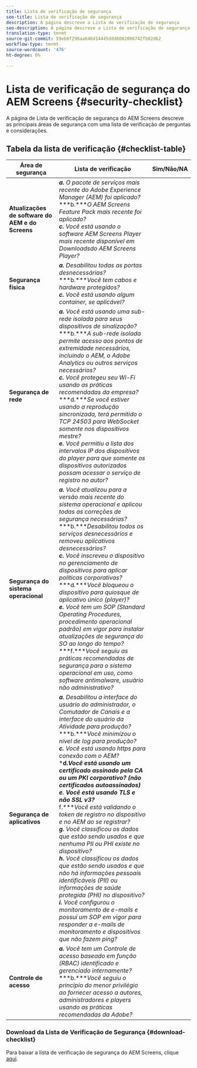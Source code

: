 ```yaml
---
title: Lista de verificação de segurança
seo-title: Lista de verificação de segurança
description: A página descreve a Lista de verificação de segurança
seo-description: A página descreve a Lista de verificação de segurança
translation-type: tm+mt
source-git-commit: 59eb6f298aa646d14445ddd6082006742fb02d62
workflow-type: tm+mt
source-wordcount: '476'
ht-degree: 0%

---
```



# Lista de verificação de segurança do AEM Screens  {#security-checklist}

A página de Lista de verificação de segurança do AEM Screens descreve as principais áreas de segurança com uma lista de verificação de perguntas e considerações.

## Tabela da lista de verificação {#checklist-table}

| **Área de segurança** | **Lista de verificação** | **Sim/Não/NA** |
|---|---|---|
| **Atualizações de software do AEM e do Screens** | ***a.*** *O pacote de serviços mais recente do Adobe Experience Manager (AEM) foi aplicado?* <br>***b.****O AEM Screens Feature Pack mais recente foi aplicado?*<br>***c.*** *Você está usando o software AEM Screens Player mais recente disponível em Downloads[](https://download.macromedia.com/screens/)do AEM Screens Player?* |
| **Segurança física** | ***a.*** *Desabilitou todas as portas desnecessárias?* <br>***b.****Você tem cabos e hardware protegidos?*<br>***c.*** *Você está usando algum container, se aplicável?* |
| **Segurança de rede** | ***a.*** *Você está usando uma sub-rede isolada para seus dispositivos de sinalização?* <br>***b.****A sub-rede isolada permite acesso aos pontos de extremidade necessários, incluindo o AEM, o Adobe Analytics ou outros serviços necessários?*<br>***c.*** *Você protegeu seu Wi-Fi usando as práticas recomendadas da empresa?* <br>***d.****Se você estiver usando a reprodução sincronizada, terá permitido o TCP 24503 para WebSocket somente nos dispositivos mestre?*<br>***e.*** *Você permitiu a lista dos intervalos IP dos dispositivos do player para que somente os dispositivos autorizados possam acessar o serviço de registro no autor?* |
| **Segurança do sistema operacional** | ***a.*** *Você atualizou para a versão mais recente do sistema operacional e aplicou todas as correções de segurança necessárias?* <br>***b.****Desabilitou todos os serviços desnecessários e removeu aplicativos desnecessários?*<br>***c.*** *Você inscreveu o dispositivo no gerenciamento de dispositivos para aplicar políticas corporativas?* <br>***d.****Você bloqueou o dispositivo para quiosque de aplicativo único (player)?*<br>***e.*** *Você tem um SOP (Standard Operating Procedures, procedimento operacional padrão) em vigor para instalar atualizações de segurança do SO ao longo do tempo?*<br>***f.****Você seguiu as práticas recomendadas de segurança para o sistema operacional em uso, como software antimalware, usuário não administrativo?* |
| **Segurança de aplicativos** | ***a.*** *Desabilitou a interface do usuário do administrador, o Comutador de Canais e a interface do usuário da Atividade para produção?* <br>***b.****Você minimizou o nível de log para produção?*<br>***c.*** *Você está usando https para conexão com o AEM?* <br>***d.****Você está usando um certificado assinado pela CA ou um PKI corporativo? (não certificados autoassinados)*<br>***e.**** Você está usando TLS e não SSL v3?*<br>*** f.****Você está validando o token de registro no dispositivo e no AEM ao se registrar?*<br> ***g.*** *Você classificou os dados que estão sendo usados e que nenhuma PII ou PHI existe no dispositivo?*<br> ***h.*** *Você classificou os dados que estão sendo usados e que não há informações pessoais identificáveis (PII) ou informações de saúde protegida (PHI) no dispositivo?*<br> ***i.*** *Você configurou o monitoramento de e-mails e possui um SOP em vigor para responder a e-mails de monitoramento e dispositivos que não fazem ping?* |
| **Controle de acesso** | ***a.*** *Você tem um Controle de acesso baseado em função (RBAC) identificado e gerenciado internamente?* <br>***b.****Você seguiu o princípio do menor privilégio ao fornecer acesso a autores, administradores e players usando as práticas recomendadas da Adobe?* |

### Download da Lista de Verificação de Segurança {#download-checklist}

Para baixar a lista de verificação de segurança do AEM Screens, clique [aqui](/help/user-guide/assets/Screens-Security-Checklist.pdf).



